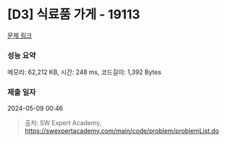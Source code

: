 # [D3] 식료품 가게 - 19113 

[문제 링크](https://swexpertacademy.com/main/code/problem/problemDetail.do?contestProbId=AYxCRFA6iiEDFASu) 

### 성능 요약

메모리: 62,212 KB, 시간: 248 ms, 코드길이: 1,392 Bytes

### 제출 일자

2024-05-09 00:46



> 출처: SW Expert Academy, https://swexpertacademy.com/main/code/problem/problemList.do